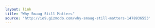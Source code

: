 ```yaml
---
layout: link
title: "Why Smaug Still Matters"
source: 'http://io9.gizmodo.com/why-smaug-still-matters-1478936553'
---
```


